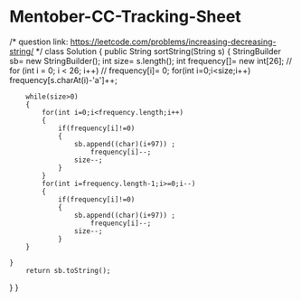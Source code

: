 # Mentober-CC-Tracking-Sheet
/* question link: https://leetcode.com/problems/increasing-decreasing-string/ */ 
class Solution {
    public String sortString(String s) {
        StringBuilder sb= new StringBuilder(); 
        int size= s.length();
        int frequency[]= new int[26]; 
      //  for (int i = 0; i < 26; i++)
         //   frequency[i]= 0; 
        for(int i=0;i<size;i++)
            frequency[s.charAt(i)-'a']++; 

        while(size>0)
        {
            for(int i=0;i<frequency.length;i++)
            {
                if(frequency[i]!=0)
                {
                    sb.append((char)(i+97)) ;
                        frequency[i]--;
                    size--;
                }
            }
            for(int i=frequency.length-1;i>=0;i--)
            {
                if(frequency[i]!=0)
                {
                    sb.append((char)(i+97)) ;
                        frequency[i]--;
                    size--;
                }
        }
        
    }
        return sb.toString();
}
}
